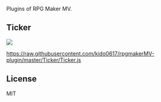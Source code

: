 Plugins of RPG Maker MV.

## Ticker
![](http://kido0617.github.io/img/2017-04-12-ticker/ticker.gif)

<https://raw.githubusercontent.com/kido0617/rpgmakerMV-plugin/master/Ticker/Ticker.js>



## License

MIT